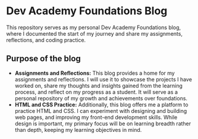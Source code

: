 # Dev Academy Foundations Blog
This repository serves as my personal Dev Academy Foundations blog, where I documented the start of my journey and share my assignments, reflections, and coding practice.

## Purpose of the blog
  * **Assignments and Reflections:** This blog provides a home for my assignments and reflections. I will use it to showcase the projects I have worked on, share my thoughts and insights gained from the learning process, and reflect on my progress as a student. It will serve as a personal repository of my growth and achievements over foundations.
  * **HTML and CSS Practice:** Additionally, this blog offers me a platform to practice HTML and CSS. I can experiment with designing and building web pages, and improving my front-end development skills. While design is important, my primary focus will be on learning breadth rather than depth, keeping my learning objectives in mind.
